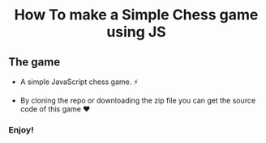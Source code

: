 <h1 align="center">How To make a Simple Chess game using JS </h1>

## The game

- A simple JavaScript chess game. ⚡

- By cloning the repo or downloading the zip file you can get the source code of this game ❤

<h3>Enjoy!</h3>



